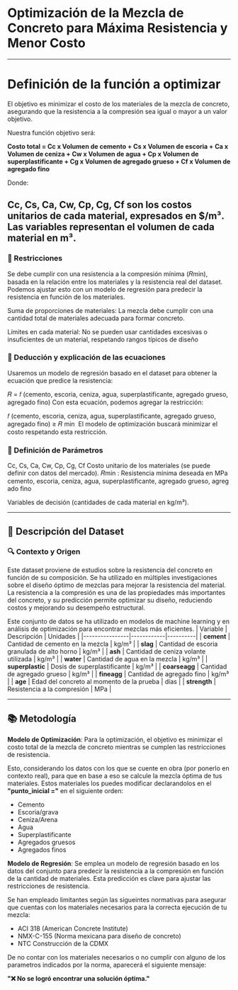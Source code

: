 # **Optimización de la Mezcla de Concreto para Máxima Resistencia y Menor Costo**
---

# **Definición de la función a optimizar**
El objetivo es minimizar el costo de los materiales de la mezcla de concreto, asegurando que la resistencia a la compresión sea igual o mayor a un valor objetivo.

Nuestra función objetivo será:

**Costo total = Cc x Volumen de cemento + Cs x Volumen de escoria + Ca x Volumen de ceniza + Cw x Volumen de agua + Cp x Volumen de superplastificante + Cg x Volumen de agregado grueso + Cf x Volumen de agregado fino**

Donde:

Cc, Cs, Ca, Cw, Cp, Cg, Cf son los costos unitarios de cada material, expresados en $/m³.
Las variables representan el volumen de cada material en m³.
---
### 📌 Restricciones
Se debe cumplir con una resistencia a la compresión mínima (𝑅min), basada en la relación entre los materiales y la resistencia real del dataset.
Podemos ajustar esto con un modelo de regresión para predecir la resistencia en función de los materiales.

Suma de proporciones de materiales:
La mezcla debe cumplir con una cantidad total de materiales adecuada para formar concreto.

Límites en cada material:
No se pueden usar cantidades excesivas o insuficientes de un material, respetando rangos típicos de diseño

### 📌 Deducción y explicación de las ecuaciones
Usaremos un modelo de regresión basado en el dataset para obtener la ecuación que predice la resistencia:

𝑅 = 𝑓 (cemento, escoria, ceniza, agua, superplastificante, agregado grueso, agregado fino)
Con esta ecuación, podemos agregar la restricción:

𝑓 (cemento, escoria, ceniza, agua, superplastificante, agregado grueso, agregado fino) ≥ 𝑅 min
⁡ 
El modelo de optimización buscará minimizar el costo respetando esta restricción.

### 📌 Definición de Parámetros
Cc, Cs, Ca, Cw, Cp, Cg, Cf  Costo unitario de los materiales (se puede definir con datos del mercado).
𝑅min : Resistencia mínima deseada en MPa
⁡
cemento, escoria, ceniza, agua, superplastificante, agregado grueso, agregado fino

Variables de decisión (cantidades de cada material en kg/m³).

--- 

## 📌 **Descripción del Dataset**
### 🔍 Contexto y Origen
Este dataset proviene de estudios sobre la resistencia del concreto en función de su composición. Se ha utilizado en múltiples investigaciones sobre el diseño óptimo de mezclas para mejorar la resistencia del material. La resistencia a la compresión es una de las propiedades más importantes del concreto, y su predicción permite optimizar su diseño, reduciendo costos y mejorando su desempeño estructural.

Este conjunto de datos se ha utilizado en modelos de machine learning y en análisis de optimización para encontrar mezclas más eficientes.
| Variable        | Descripción | Unidades |
|----------------|------------|----------|
| **cement**     | Cantidad de cemento en la mezcla | kg/m³ |
| **slag**       | Cantidad de escoria granulada de alto horno | kg/m³ |
| **ash**        | Cantidad de ceniza volante utilizada | kg/m³ |
| **water**      | Cantidad de agua en la mezcla | kg/m³ |
| **superplastic** | Dosis de superplastificante | kg/m³ |
| **coarseagg**  | Cantidad de agregado grueso | kg/m³ |
| **fineagg**    | Cantidad de agregado fino | kg/m³ |
| **age**        | Edad del concreto al momento de la prueba | días |
| **strength**   | Resistencia a la compresión | MPa |

---

## 📚 **Metodología**
**Modelo de Optimización**: Para la optimización, el objetivo es minimizar el costo total de la mezcla de concreto mientras se cumplen las restricciones de resistencia.

Esto, considerando los datos con los que se cuente en obra (por ponerlo en contexto real), para que en base a eso se calcule la mezcla óptima de tus materiales. Estos materiales los puedes modificar declarandolos en el **"punto_inicial ="** en el siguiente orden:
- Cemento
- Escoria/grava
- Ceniza/Arena
- Agua
- Superplastificante
- Agregados gruesos
- Agregados finos
  
**Modelo de Regresión**: Se emplea un modelo de regresión basado en los datos del conjunto para predecir la resistencia a la compresión en función de la cantidad de materiales. Esta predicción es clave para ajustar las restricciones de resistencia.

Se han empleado limitantes según las sigueintes normativas para asegurar que cuentas con los materiales necesarios para la correcta ejecución de tu mezcla:
- ACI 318 (American Concrete Institute)
- NMX-C-155 (Norma mexicana para diseño de concreto)
- NTC Construcción de la CDMX

De no contar con los materiales necesarios o no cumplir con alguno de los parametros indicados por la norma, aparecerá el siguiente mensaje: 

**"❌ No se logró encontrar una solución óptima."**















